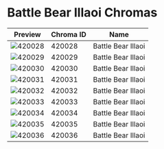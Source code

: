 # Battle Bear Illaoi Chromas

| Preview | Chroma ID | Name |
|---------|-----------|------|
| ![420028](https://raw.communitydragon.org/latest/plugins/rcp-be-lol-game-data/global/default/v1/champion-chroma-images/420/420028.png) | 420028 | Battle Bear Illaoi |
| ![420029](https://raw.communitydragon.org/latest/plugins/rcp-be-lol-game-data/global/default/v1/champion-chroma-images/420/420029.png) | 420029 | Battle Bear Illaoi |
| ![420030](https://raw.communitydragon.org/latest/plugins/rcp-be-lol-game-data/global/default/v1/champion-chroma-images/420/420030.png) | 420030 | Battle Bear Illaoi |
| ![420031](https://raw.communitydragon.org/latest/plugins/rcp-be-lol-game-data/global/default/v1/champion-chroma-images/420/420031.png) | 420031 | Battle Bear Illaoi |
| ![420032](https://raw.communitydragon.org/latest/plugins/rcp-be-lol-game-data/global/default/v1/champion-chroma-images/420/420032.png) | 420032 | Battle Bear Illaoi |
| ![420033](https://raw.communitydragon.org/latest/plugins/rcp-be-lol-game-data/global/default/v1/champion-chroma-images/420/420033.png) | 420033 | Battle Bear Illaoi |
| ![420034](https://raw.communitydragon.org/latest/plugins/rcp-be-lol-game-data/global/default/v1/champion-chroma-images/420/420034.png) | 420034 | Battle Bear Illaoi |
| ![420035](https://raw.communitydragon.org/latest/plugins/rcp-be-lol-game-data/global/default/v1/champion-chroma-images/420/420035.png) | 420035 | Battle Bear Illaoi |
| ![420036](https://raw.communitydragon.org/latest/plugins/rcp-be-lol-game-data/global/default/v1/champion-chroma-images/420/420036.png) | 420036 | Battle Bear Illaoi |